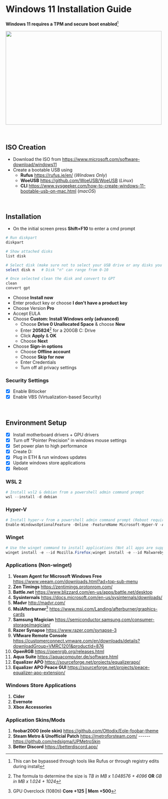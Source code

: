 # **Windows 11 Installation Guide**

**Windows 11 requires a TPM and secure boot enabled**[^1]

<img src="https://i.pcmag.com/imagery/reviews/00xBy0JjVybodfIwWxeGCkZ-1.fit_scale.size_760x427.v1628697239.png" width="500" height="300">


&nbsp;

## **ISO Creation**

* Download the ISO from https://www.microsoft.com/software-download/windows11
* Create a bootable USB using 
  * **Rufus** https://rufus.ie/en/ (*Windows Only*)
  * **WoeUSB** https://github.com/WoeUSB/WoeUSB (*Linux*)
  * **CLI** https://www.sysgeeker.com/how-to-create-windows-11-bootable-usb-on-mac.html (*macOS*)

&nbsp;

## **Installation**
* On the initial screen press **Shift+F10** to enter a cmd prompt
```ps1
# Run diskpart
diskpart

# Show attached disks
list disk

# Select disk (make sure not to select your USB drive or any disks you are using for other data)
select disk n   # Disk "n" can range from 0-10

# Once selected clean the disk and convert to GPT
clean
convert gpt
```

* Choose **Install now**
* Enter product key or choose **I don't have a product key**
* Choose Version **Pro**
* Accept EULA
* Choose **Custom: Install Windows only (advanced)**
  * Choose **Drive 0 Unallocated Space** & choose **New**
  * Enter **205824**[^2] for a 200GB C: Drive
  * Click **Apply** & **OK**
  * Choose **Next**
* Choose **Sign-in options**
  * Choose **Offline account**
  * Choose **Skip for now**
  * Enter Credentials
  * Turn off all privacy settings

### Security Settings
  - [x] Enable Bitlocker
  - [x] Enable VBS (Virtualization-based Security)

&nbsp;

## Environment Setup

- [x] Install motherboard drivers + GPU drivers
- [x] Turn off "Pointer Precision" in windows mouse settings
- [x] Set power plan to high performance
- [x] Create D: 
- [x] Plug in ETH & run windows updates
- [x] Update windows store applications
- [x] Reboot

### WSL 2
```ps1
# Install wsl2 & debian from a powershell admin command prompt
wsl --install -d debian
```

### Hyper-V
```ps1
# Install hyper-v from a powershell admin command prompt (Reboot required)
Enable-WindowsOptionalFeature -Online -FeatureName Microsoft-Hyper-V -All
```

### Winget
```ps1
# Use the winget command to install applications (Not all apps are supported yet | Git & Neovim require getting added to PATH)
winget install -e --id Mozilla.Firefox;winget install -e --id Malwarebytes.Malwarebytes;winget install -e --id AMD.RyzenMaster;winget install -e --id CPUID.CPU-Z;winget install -e --id TechPowerUp.GPU-Z;winget install -e --id FinalWire.AIDA64.Extreme;winget install -e --id REALiX.HWiNFO;winget install -e --id Valve.Steam;winget install -e --id ElectronicArts.EADesktop;winget install -e --id Ubisoft.Connect;winget install -e --id Playnite.Playnite;winget install -e --id PrivateInternetAccess.PrivateInternetAccess;winget install -e --id Discord.Discord;winget install -e --id DuongDieuPhap.ImageGlass;winget install -e --id clsid2.mpc-hc;winget install -e --id RevoUninstaller.RevoUninstaller;winget install -e --id WiresharkFoundation.Wireshark;winget install -e --id PeterPawlowski.foobar2000;winget install -e --id 7zip.7zip.Alpha.exe;winget install -e --id Notepad++.Notepad++;winget install -e --id Microsoft.VisualStudioCode;winget install -e --id Microsoft.PowerToys;winget install -e --id WinSCP.WinSCP;winget install -e --id Adobe.Acrobat.Reader.64-bit;winget install -e --id qBittorrent.qBittorrent;winget install -e --id JAMSoftware.TreeSize.Free;winget install -e --id CrystalDewWorld.CrystalDiskMark;winget install -e --id GorillaDevs.GDLauncher;winget install Neovim.Neovim;winget install --id Git.Git -e --source winget
```
### Applications (Non-winget)
1. **Veeam Agent for Microsoft Windows Free** https://www.veeam.com/downloads.html?ad=top-sub-menu
1. **Zen Timings** https://zentimings.protonrom.com/
1. **Battle.net** https://www.blizzard.com/en-us/apps/battle.net/desktop
1. **Sysinternals** https://docs.microsoft.com/en-us/sysinternals/downloads/
1. **Madvr** http://madvr.com/
1. **MsiAfterburner**[^3] https://www.msi.com/Landing/afterburner/graphics-cards 
1. **Samsung Magician** https://semiconductor.samsung.com/consumer-storage/magician/
1. **Razer Synapse** https://www.razer.com/synapse-3
1. **VMware Remote Console** https://customerconnect.vmware.com/en/downloads/details?downloadGroup=VMRC1201&productId=876
1. **OpenRGB** https://openrgb.org/releases.html
1. **Aqua Suite** https://aquacomputer.de/software.html
1. **Equalizer APO** https://sourceforge.net/projects/equalizerapo/
1. **Equalizer APO Peace GUI** https://sourceforge.net/projects/peace-equalizer-apo-extension/

### Windows Store Applications
1. **Cider**
1. **Evernote**
1. **Xbox Accessories**


### Application Skins/Mods
1. **foobar2000 (eole skin)** https://github.com/Ottodix/Eole-foobar-theme
1. **Steam Metro & Unofficial Patch** https://metroforsteam.com/ ------ https://github.com/redsigma/UPMetroSkin 
1. **Better Discord** https://betterdiscord.app/


[^1]: This can be bypassed through tools like Rufus or through registry edits during install
[^2]: The formula to determine the size is *TB in MB x 1.048576 + 4096*  **OR** *GB in MB x 1.024 + 1024*
[^3]: GPU Overclock (1080ti) **Core +125 | Mem +500**
